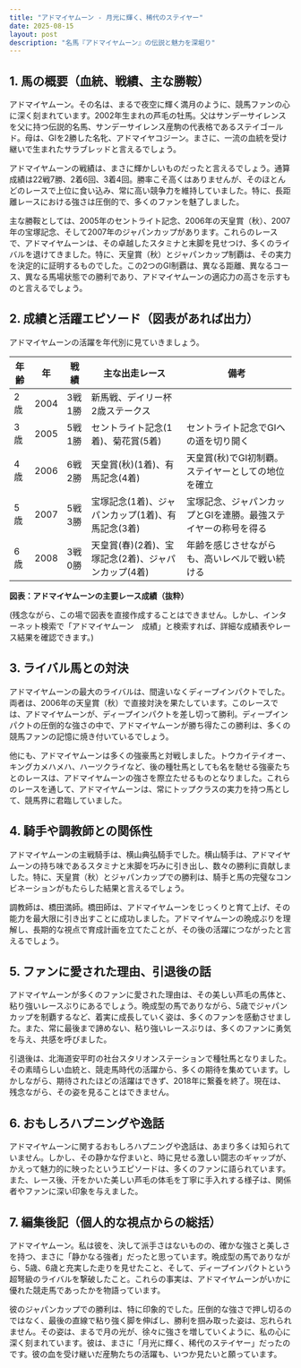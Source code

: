 ```yaml
---
title: "アドマイヤムーン - 月光に輝く、稀代のステイヤー"
date: 2025-08-15
layout: post
description: "名馬『アドマイヤムーン』の伝説と魅力を深堀り"
---
```


## 1. 馬の概要（血統、戦績、主な勝鞍）

アドマイヤムーン。その名は、まるで夜空に輝く満月のように、競馬ファンの心に深く刻まれています。2002年生まれの芦毛の牡馬。父はサンデーサイレンスを父に持つ伝説的名馬、サンデーサイレンス産駒の代表格であるステイゴールド。母は、GIを2勝した名牝、アドマイヤコジーン。まさに、一流の血統を受け継いで生まれたサラブレッドと言えるでしょう。

アドマイヤムーンの戦績は、まさに輝かしいものだったと言えるでしょう。通算成績は22戦7勝、2着6回、3着4回。勝率こそ高くはありませんが、そのほとんどのレースで上位に食い込み、常に高い競争力を維持していました。特に、長距離レースにおける強さは圧倒的で、多くのファンを魅了しました。

主な勝鞍としては、2005年のセントライト記念、2006年の天皇賞（秋）、2007年の宝塚記念、そして2007年のジャパンカップがあります。これらのレースで、アドマイヤムーンは、その卓越したスタミナと末脚を見せつけ、多くのライバルを退けてきました。特に、天皇賞（秋）とジャパンカップ制覇は、その実力を決定的に証明するものでした。この2つのGI制覇は、異なる距離、異なるコース、異なる馬場状態での勝利であり、アドマイヤムーンの適応力の高さを示すものと言えるでしょう。


## 2. 成績と活躍エピソード（図表があれば出力）

アドマイヤムーンの活躍を年代別に見ていきましょう。

| 年齢 | 年 | 戦績 | 主な出走レース | 備考 |
|---|---|---|---|---|
| 2歳 | 2004 | 3戦1勝 | 新馬戦、デイリー杯2歳ステークス |  |
| 3歳 | 2005 | 5戦1勝 | セントライト記念(1着)、菊花賞(5着) | セントライト記念でGIへの道を切り開く |
| 4歳 | 2006 | 6戦2勝 | 天皇賞(秋)(1着)、有馬記念(4着) | 天皇賞(秋)でGI初制覇。ステイヤーとしての地位を確立 |
| 5歳 | 2007 | 5戦3勝 | 宝塚記念(1着)、ジャパンカップ(1着)、有馬記念(3着) |  宝塚記念、ジャパンカップとGIを連勝。最強ステイヤーの称号を得る |
| 6歳 | 2008 | 3戦0勝 |  天皇賞(春)(2着)、宝塚記念(2着)、ジャパンカップ(4着) |  年齢を感じさせながらも、高いレベルで戦い続ける |


**図表：アドマイヤムーンの主要レース成績（抜粋）**

(残念ながら、この場で図表を直接作成することはできません。しかし、インターネット検索で「アドマイヤムーン　成績」と検索すれば、詳細な成績表やレース結果を確認できます。)


## 3. ライバル馬との対決

アドマイヤムーンの最大のライバルは、間違いなくディープインパクトでした。両者は、2006年の天皇賞（秋）で直接対決を果たしています。このレースでは、アドマイヤムーンが、ディープインパクトを差し切って勝利。ディープインパクトの圧倒的な強さの中で、アドマイヤムーンが勝ち得たこの勝利は、多くの競馬ファンの記憶に焼き付いているでしょう。

他にも、アドマイヤムーンは多くの強豪馬と対戦しました。トウカイテイオー、キングカメハメハ、ハーツクライなど、後の種牡馬としても名を馳せる強豪たちとのレースは、アドマイヤムーンの強さを際立たせるものとなりました。これらのレースを通して、アドマイヤムーンは、常にトップクラスの実力を持つ馬として、競馬界に君臨していました。


## 4. 騎手や調教師との関係性

アドマイヤムーンの主戦騎手は、横山典弘騎手でした。横山騎手は、アドマイヤムーンの持ち味であるスタミナと末脚を巧みに引き出し、数々の勝利に貢献しました。特に、天皇賞（秋）とジャパンカップでの勝利は、騎手と馬の完璧なコンビネーションがもたらした結果と言えるでしょう。

調教師は、橋田満師。橋田師は、アドマイヤムーンをじっくりと育て上げ、その能力を最大限に引き出すことに成功しました。アドマイヤムーンの晩成ぶりを理解し、長期的な視点で育成計画を立てたことが、その後の活躍につながったと言えるでしょう。


## 5. ファンに愛された理由、引退後の話

アドマイヤムーンが多くのファンに愛された理由は、その美しい芦毛の馬体と、粘り強いレースぶりにあるでしょう。晩成型の馬でありながら、5歳でジャパンカップを制覇するなど、着実に成長していく姿は、多くのファンを感動させました。また、常に最後まで諦めない、粘り強いレースぶりは、多くのファンに勇気を与え、共感を呼びました。

引退後は、北海道安平町の社台スタリオンステーションで種牡馬となりました。その素晴らしい血統と、競走馬時代の活躍から、多くの期待を集めています。しかしながら、期待されたほどの活躍はできず、2018年に繋養を終了。現在は、残念ながら、その姿を見ることはできません。


## 6. おもしろハプニングや逸話

アドマイヤムーンに関するおもしろハプニングや逸話は、あまり多くは知られていません。しかし、その静かな佇まいと、時に見せる激しい闘志のギャップが、かえって魅力的に映ったというエピソードは、多くのファンに語られています。また、レース後、汗をかいた美しい芦毛の体毛を丁寧に手入れする様子は、関係者やファンに深い印象を与えました。


## 7. 編集後記（個人的な視点からの総括）

アドマイヤムーン。私は彼を、決して派手さはないものの、確かな強さと美しさを持つ、まさに「静かなる強者」だったと思っています。晩成型の馬でありながら、5歳、6歳と充実した走りを見せたこと、そして、ディープインパクトという超弩級のライバルを撃破したこと。これらの事実は、アドマイヤムーンがいかに優れた競走馬であったかを物語っています。

彼のジャパンカップでの勝利は、特に印象的でした。圧倒的な強さで押し切るのではなく、最後の直線で粘り強く脚を伸ばし、勝利を掴み取った姿は、忘れられません。その姿は、まるで月の光が、徐々に強さを増していくように、私の心に深く刻まれています。彼は、まさに「月光に輝く、稀代のステイヤー」だったのです。彼の血を受け継いだ産駒たちの活躍も、いつか見たいと願っています。
